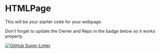 # HTMLPage

This will be your starter code for your webpage.

Don't forget to update the Owner and Repo in the badge below so it works properly.

[![GitHub Super-Linter](https://github.com/SHH-ICS/html-page-MateuszR643/workflows/Lint%20Code%20Base/badge.svg)](https://github.com/marketplace/actions/super-linter)
